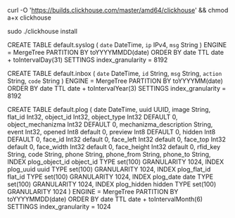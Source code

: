 curl -O 'https://builds.clickhouse.com/master/amd64/clickhouse' && chmod a+x clickhouse


sudo ./clickhouse install


CREATE TABLE default.syslog
(
    `date` DateTime,
    `ip` IPv4,
    `msg` String
)
ENGINE = MergeTree
PARTITION BY toYYYYMMDD(date)
ORDER BY date
TTL date + toIntervalDay(31)
SETTINGS index_granularity = 8192


CREATE TABLE default.inbox
(
`date` DateTime,
`id` String,
`msg` String,
`action` String,
`code` String
)
ENGINE = MergeTree
PARTITION BY toYYYYMM(date)
ORDER BY date
TTL date + toIntervalYear(3)
SETTINGS index_granularity = 8192


CREATE TABLE default.plog (
  date DateTime,
  uuid UUID,
  image String,
  flat_id Int32,
  object_id Int32,
  object_type Int32 DEFAULT 0,
  object_mechanizma Int32 DEFAULT 0,
  mechanizma_description String,
  event Int32,
  opened Int8 default 0,
  preview Int8 DEFAULT 0,
  hidden Int8 DEFAULT 0,
  face_id Int32 default 0,
  face_left Int32 default 0,
  face_top Int32 default 0,
  face_width Int32 default 0,
  face_height Int32 default 0,
  rfid_key String,
  code String,
  phone String,
  phone_from String,
  phone_to String,
  INDEX plog_object_id object_id TYPE set(100) GRANULARITY 1024,
  INDEX plog_uuid uuid TYPE set(100) GRANULARITY 1024,
  INDEX plog_flat_id flat_id TYPE set(100) GRANULARITY 1024,
  INDEX plog_date date TYPE set(100) GRANULARITY 1024,
  INDEX plog_hidden hidden TYPE set(100) GRANULARITY 1024
)
ENGINE = MergeTree
PARTITION BY toYYYYMMDD(date)
ORDER BY date
TTL date + toIntervalMonth(6)
SETTINGS index_granularity = 1024
